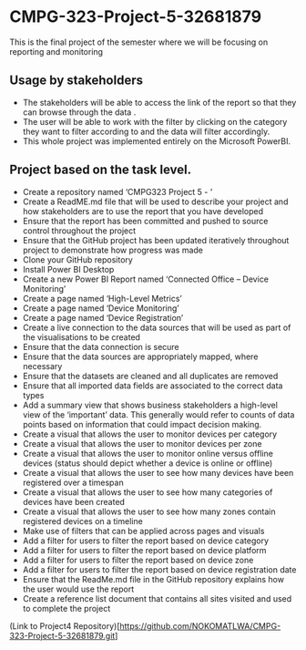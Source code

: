 # CMPG-323-Project-5-32681879
This is the final project of the semester where we will be focusing on reporting and monitoring

## Usage by stakeholders
- The stakeholders will be able to access the link of the report so that they can browse through the data .
- The user will be able to work with the filter by clicking on the category they want to filter according to and the data will filter accordingly.
- This whole project was implemented entirely on the Microsoft PowerBI.

## Project based on the task level.
- Create a repository named ‘CMPG323 Project 5 - <add your student number>’
- Create a ReadME.md file that will be used to describe your project and how stakeholders are to use the report that you have developed
- Ensure that the report has been committed and pushed to source control throughout the project
- Ensure that the GitHub project has been updated iteratively throughout project to demonstrate how progress was made
- Clone your GitHub repository
- Install Power BI Desktop
- Create a new Power BI Report named ‘Connected Office – Device Monitoring’
- Create a page named ‘High-Level Metrics’
- Create a page named ‘Device Monitoring’
- Create a page named ‘Device Registration’
- Create a live connection to the data sources that will be used as part of the visualisations to be created
- Ensure that the data connection is secure
- Ensure that the data sources are appropriately mapped, where necessary
- Ensure that the datasets are cleaned and all duplicates are removed
- Ensure that all imported data fields are associated to the correct data types
- Add a summary view that shows business stakeholders a high-level view of the ‘important’ data. This generally would refer to counts of data points based on  information that could impact decision making.
- Create a visual that allows the user to monitor devices per category
- Create a visual that allows the user to monitor devices per zone
- Create a visual that allows the user to monitor online versus offline devices (status should depict whether a device is online or offline)
- Create a visual that allows the user to see how many devices have been registered over a timespan
- Create a visual that allows the user to see how many categories of devices have been created
- Create a visual that allows the user to see how many zones contain registered devices on a timeline
- Make use of filters that can be applied across pages and visuals
- Add a filter for users to filter the report based on device category
- Add a filter for users to filter the report based on device platform
- Add a filter for users to filter the report based on device zone
- Add a filter for users to filter the report based on device registration date
- Ensure that the ReadMe.md file in the GitHub repository explains how the user would use the report
- Create a reference list document that contains all sites visited and used to complete the project

(Link to Project4 Repository)[https://github.com/NOKOMATLWA/CMPG-323-Project-5-32681879.git]






